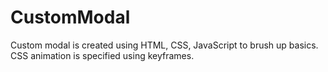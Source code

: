 # CustomModal
Custom modal is created using HTML, CSS, JavaScript to brush up basics. CSS animation is specified using keyframes.
